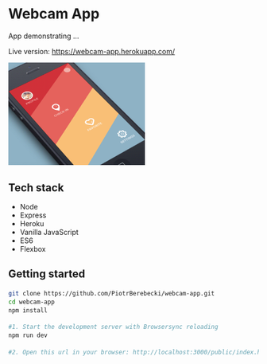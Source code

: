 # Webcam App

App demonstrating ...

Live version: https://webcam-app.herokuapp.com/

<img src="./src/graphics/screencast.gif" width="275px" height="auto">

## Tech stack
* Node
* Express
* Heroku
* Vanilla JavaScript
* ES6
* Flexbox

## Getting started

```sh
git clone https://github.com/PiotrBerebecki/webcam-app.git
cd webcam-app
npm install

#1. Start the development server with Browsersync reloading
npm run dev

#2. Open this url in your browser: http://localhost:3000/public/index.html
```
